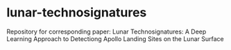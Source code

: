 # lunar-technosignatures
Repository for corresponding paper: Lunar Technosignatures: A Deep Learning Approach to Detectiong Apollo Landing Sites on the Lunar Surface
